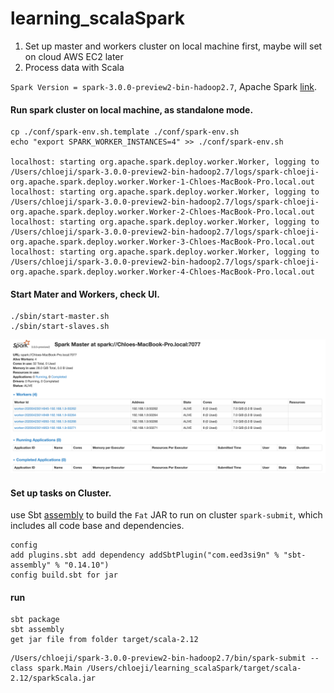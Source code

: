 # learning_scalaSpark

1. Set up master and workers cluster on local machine first, maybe will set on cloud AWS EC2 later
2. Process data with Scala 

`Spark Version = spark-3.0.0-preview2-bin-hadoop2.7`, Apache Spark <a href="http://spark.apache.org/downloads.html">link</a>.

#### Run spark cluster on local machine, as standalone mode. 
```
cp ./conf/spark-env.sh.template ./conf/spark-env.sh 
echo "export SPARK_WORKER_INSTANCES=4" >> ./conf/spark-env.sh

localhost: starting org.apache.spark.deploy.worker.Worker, logging to /Users/chloeji/spark-3.0.0-preview2-bin-hadoop2.7/logs/spark-chloeji-org.apache.spark.deploy.worker.Worker-1-Chloes-MacBook-Pro.local.out
localhost: starting org.apache.spark.deploy.worker.Worker, logging to /Users/chloeji/spark-3.0.0-preview2-bin-hadoop2.7/logs/spark-chloeji-org.apache.spark.deploy.worker.Worker-2-Chloes-MacBook-Pro.local.out
localhost: starting org.apache.spark.deploy.worker.Worker, logging to /Users/chloeji/spark-3.0.0-preview2-bin-hadoop2.7/logs/spark-chloeji-org.apache.spark.deploy.worker.Worker-3-Chloes-MacBook-Pro.local.out
localhost: starting org.apache.spark.deploy.worker.Worker, logging to /Users/chloeji/spark-3.0.0-preview2-bin-hadoop2.7/logs/spark-chloeji-org.apache.spark.deploy.worker.Worker-4-Chloes-MacBook-Pro.local.out
```
#### Start Mater and Workers, check UI. 
```
./sbin/start-master.sh
./sbin/start-slaves.sh
```
<img src="sparkWorkers.png"> 

#### Set up tasks on Cluster.
use Sbt <a href="https://github.com/sbt/sbt-assembly">assembly</a> to build the `Fat` JAR to run on cluster `spark-submit`, which includes all code base and dependencies. 
```
config 
add plugins.sbt add dependency addSbtPlugin("com.eed3si9n" % "sbt-assembly" % "0.14.10")
config build.sbt for jar
```
#### run 
```
sbt package 
sbt assembly 
get jar file from folder target/scala-2.12 
```

```
/Users/chloeji/spark-3.0.0-preview2-bin-hadoop2.7/bin/spark-submit --class spark.Main /Users/chloeji/learning_scalaSpark/target/scala-2.12/sparkScala.jar
```
